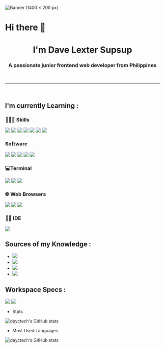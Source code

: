 ![Banner (1400 × 200 px)](https://user-images.githubusercontent.com/92702144/197099573-e6e23d18-684d-4827-8c9b-e1aac4d32ada.jpg)
 
<h1>Hi there 👋</h1>
<h1 align="center">I'm Dave Lexter Supsup</h1>
<h3 align="center">A passionate junior frontend web developer from Philippines</h3>
<br>

---
 
<br>

## I'm currently Learning :
### 👩🏾‍💻 Skills
<img src="https://img.shields.io/badge/HTML5-E34F26?style=Flat-square&logo=html5&logoColor=white" /> <img src="https://img.shields.io/badge/CSS3-1572B6?style=Flat-square&logo=css3&logoColor=white" /> <img src="https://img.shields.io/badge/JavaScript-F7DF1E?style=Flat-square&logo=JavaScript&logoColor=white" /> <img src="https://img.shields.io/badge/Sass-CC6699?style=Flat-square&logo=sass&logoColor=white" /> <img src="https://img.shields.io/badge/Tailwind_CSS-38B2AC?style=Flat-square&logo=tailwind-css&logoColor=white" /> <img src="https://img.shields.io/badge/npm-CB3837?style=Flat-square&logo=npm&logoColor=white" /> <img src="https://img.shields.io/badge/Node.js-43853D?style=Flat-square&logo=node.js&logoColor=white" />

### Software
<img src="https://img.shields.io/badge/Adobe%20Illustrator-FF9A00?style=Flat-square&logo=adobe%20illustrator&logoColor=white" /> <img src="https://img.shields.io/badge/Adobe%20Lightroom-31A8FF?style=Flat-square&logo=Adobe%20Lightroom&logoColor=white" /> <img src="https://img.shields.io/badge/Adobe%20Photoshop-31A8FF?style=Flat-square&logo=Adobe%20Photoshop&logoColor=black"/> <img src="https://img.shields.io/badge/Canva-%2300C4CC.svg?&style=Flat-square&logo=Canva&logoColor=white" /> <img src="https://img.shields.io/badge/Figma-F24E1E?style=Flat-square&logo=figma&logoColor=white" />

### 💻Terminal
<img src="https://img.shields.io/badge/GIT-E44C30?style=Flat-square&logo=git&logoColor=white" /> <img src="https://img.shields.io/badge/powershell-5391FE?style=Flat-square&logo=powershell&logoColor=white" /> <img src="https://img.shields.io/badge/windows%20terminal-4D4D4D?style=Flat-square&logo=windows%20terminal&logoColor=white"> 

### 🌐 Web Browsers
<img src="https://img.shields.io/badge/Brave-FB542B?style=Flat-square&logo=Brave&logoColor=white" /> <img src="https://img.shields.io/badge/Firefox_Browser-FF7139?style=Flat-square&logo=Firefox-Browser&logoColor=white" /> <img src="https://img.shields.io/badge/Google_chrome-4285F4?style=Flat-square&logo=Google-chrome&logoColor=white" />

### ✍🏻 IDE
<img src="https://img.shields.io/badge/Visual_Studio-5C2D91?style=Flat-square&logo=visual%20studio&logoColor=white" />   

## Sources of my Knowledge :

- <img src="https://img.shields.io/badge/Codecademy-FFF0E5?style=Flat-square&logo=codecademy&logoColor=303347" />
- <img src="https://img.shields.io/badge/freecodecamp-27273D?style=Flat-square&logo=freecodecamp&logoColor=white" />
- <img src="https://img.shields.io/badge/Udemy-A100FF?style=Flat-square&logo=Udemy&logoColor=white" />
- <img src="https://img.shields.io/badge/MDN_Web_Docs-black?style=Flat-square&logo=mdnwebdocs&logoColor=white" />

## Workspace Specs :
<img src="https://img.shields.io/badge/NVIDIA-GTX1650-76B900?style=Flat-square&logo=nvidia&logoColor=white" /> <img src="https://img.shields.io/badge/Windows-ACER_NITRO_5-0078D6?style=Flat-square&logo=windows&logoColor=white" />


-  Stats

![deyctech's GitHub stats](https://github-readme-stats.vercel.app/api?username=deyvtech&theme=midnight-purple&show_icons=true&count_private=true)

- Most Used Languages

![deyctech's GitHub stats](https://github-readme-stats.vercel.app/api/top-langs?username=deyvtech&show_icons=true&locale=en&layout=compact)
